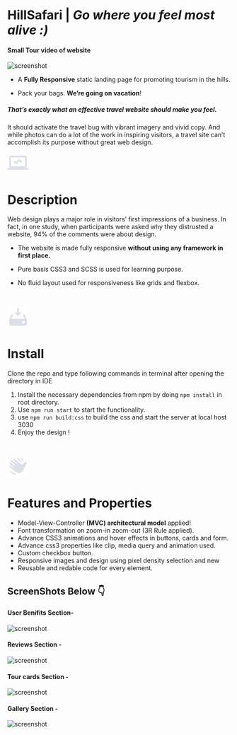 # HillSafari | <i>Go where you feel most alive :)</i>

#### Small Tour video of website
![screenshot](https://github.com/deathook007/Hillsafari/blob/master/image/HillSafari.gif)

- A <b>Fully Responsive</b> static landing page for promoting tourism in the hills.

- Pack your bags. <b>We’re going on vacation</b>!

##### That’s exactly what an effective travel website should make you feel. 
It should activate the travel bug with vibrant imagery and vivid copy. And while photos can do a lot of the work in inspiring visitors, a travel site can’t accomplish its purpose without great web design.
<br>

![screenshot](https://github.com/deathook007/cli-boilerplates/blob/master/Image%20-%20quick%20use/usage.png)
# Description

Web design plays a major role in visitors’ first impressions of a business. In fact, in one study, when participants were asked why they distrusted a website, 94% of the comments were about design.

- The website is made fully responsive <b>without using any framework in first place.</b>

- Pure basis CSS3 and SCSS is used for learning purpose.

- No fluid layout used for responsiveness like grids and flexbox.
<br>

![screenshot](https://github.com/deathook007/cli-boilerplates/blob/master/Image%20-%20quick%20use/install.png)
# Install

Clone the repo and type following commands in terminal after opening the directory in IDE
   1. Install the necessary dependencies from npm by doing ``` npm install ``` in root directory.
   2. Use ``` npm run start ``` to start the functionality.
   3. use ``` npm run build:css ``` to build the css and start the server at local host 3030
   4. Enjoy the design !
<br>

![screenshot](https://github.com/deathook007/cli-boilerplates/blob/master/Image%20-%20quick%20use/connect.png)
# Features and Properties

- Model-View-Controller <b>(MVC) architectural model</b> applied!
- Font transformation on zoom-in zoom-out (3R Rule applied).
- Advance CSS3 animations and hover effects in buttons, cards and form.
- Advance css3 properties like clip, media query and animation used.
- Custom checkbox button.
- Responsive images and design using pixel density selection and new <picture>
- Reusable and redable code for every element.

## ScreenShots Below 👇

#### User Benifits Section-

![screenshot](https://github.com/deathook007/HillSafari/blob/master/image/Hill%20Safari%20__BenifitSection.png)

#### Reviews Section -

![screenshot](https://github.com/deathook007/HillSafari/blob/master/image/Hill%20Safari%20__Review.png)

#### Tour cards Section -

![screenshot](https://github.com/deathook007/HillSafari/blob/master/image/Hill%20Safari%20__TourCards.png)

#### Gallery Section -

![screenshot](https://github.com/deathook007/HillSafari/blob/master/image/Hill%20Safari%20__Gallery.png)


